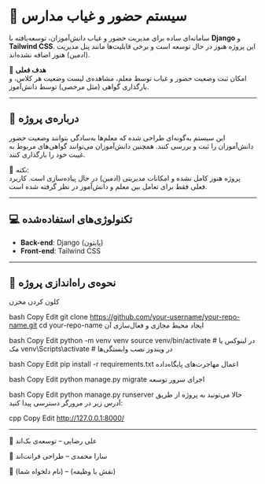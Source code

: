 # 🏫 سیستم حضور و غیاب مدارس

سامانه‌ای ساده برای مدیریت حضور و غیاب دانش‌آموزان، توسعه‌یافته با **Django** و **Tailwind CSS**. این پروژه هنوز در حال توسعه است و برخی قابلیت‌ها مانند پنل مدیریت (ادمین) هنوز اضافه نشده‌اند.

🎯 **هدف فعلی**  
امکان ثبت وضعیت حضور و غیاب توسط معلم، مشاهده‌ی لیست وضعیت هر کلاس، و بارگذاری گواهی (مثل مرخصی) توسط دانش‌آموز.

---

## 🧠 درباره‌ی پروژه

این سیستم به‌گونه‌ای طراحی شده که معلم‌ها به‌سادگی بتوانند وضعیت حضور دانش‌آموزان را ثبت و بررسی کنند. همچنین دانش‌آموزان می‌توانند گواهی‌های مربوط به غیبت خود را بارگذاری کنند.

📌 *نکته*:  
پروژه هنوز کامل نشده و امکانات مدیریتی (ادمین) در حال پیاده‌سازی است. کاربرد فعلی فقط برای تعامل بین معلم و دانش‌آموز در نظر گرفته شده است.

---

## 💻 تکنولوژی‌های استفاده‌شده

- **Back-end**: Django (پایتون)  
- **Front-end**: Tailwind CSS  

---

## 🚀 نحوه‌ی راه‌اندازی پروژه
کلون کردن مخزن

bash
Copy
Edit
git clone https://github.com/your-username/your-repo-name.git
cd your-repo-name
ایجاد محیط مجازی و فعال‌سازی آن

bash
Copy
Edit
python -m venv venv
source venv/bin/activate     # در لینوکس یا مک
venv\Scripts\activate        # در ویندوز
نصب وابستگی‌ها

bash
Copy
Edit
pip install -r requirements.txt
اعمال مهاجرت‌های پایگاه‌داده

bash
Copy
Edit
python manage.py migrate
اجرای سرور توسعه

bash
Copy
Edit
python manage.py runserver
حالا می‌تونید به پروژه از طریق آدرس زیر در مرورگر دسترسی پیدا کنید:

cpp
Copy
Edit
http://127.0.0.1:8000/

---
👤 علی رضایی – توسعه‌ی بک‌اند

👤 سارا محمدی – طراحی فرانت‌اند

👤 (نام دلخواه شما) – (نقش یا وظیفه)
